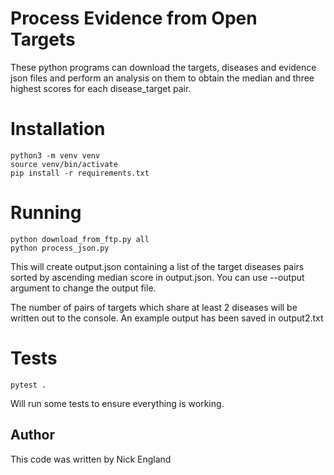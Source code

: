 # Process Evidence from Open Targets
These python programs can download the targets, diseases and evidence json files and perform an analysis on them to
obtain the median and three highest scores for each disease_target pair.

# Installation

```
python3 -m venv venv
source venv/bin/activate
pip install -r requirements.txt
```

# Running

```
python download_from_ftp.py all
python process_json.py
```


This will create output.json containing a list of the target diseases pairs sorted by ascending median score in output.json. You can use --output argument to change the output file.

The number of pairs of targets which share at least 2 diseases will be written out to the console. An example output has been saved in output2.txt

# Tests

```
pytest .
```

Will run some tests to ensure everything is working.

## Author
This code was written by Nick England
